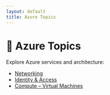 ```yaml
---
layout: default
title: Azure Topics
---
```


# 🔷 Azure Topics

Explore Azure services and architecture:

- [Networking](networking.html)
- [Identity & Access](identity.html)
- [Compute – Virtual Machines](compute-vm.html)